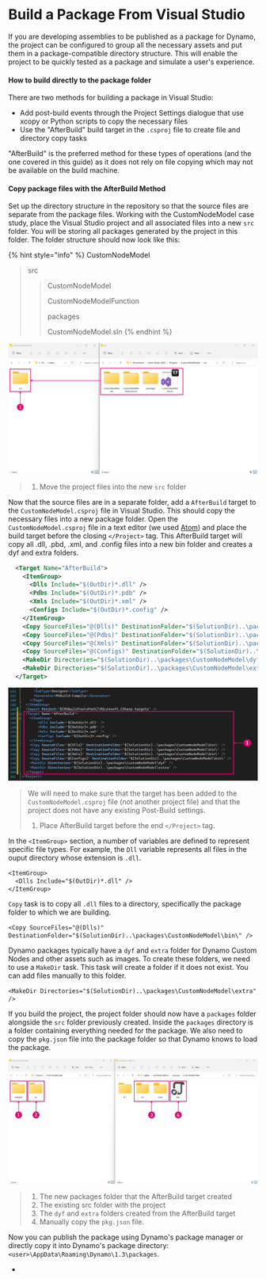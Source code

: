 # Build a Package From Visual Studio

If you are developing assemblies to be published as a package for Dynamo, the project can be configured to group all the necessary assets and put them in a package-compatible directory structure. This will enable the project to be quickly tested as a package and simulate a user's experience.

#### How to build directly to the package folder <a href="#how-to-build-directly-to-the-package-folder" id="how-to-build-directly-to-the-package-folder"></a>

There are two methods for building a package in Visual Studio:

* Add post-build events through the Project Settings dialogue that use xcopy or Python scripts to copy the necessary files
* Use the "AfterBuild" build target in the `.csproj` file to create file and directory copy tasks

"AfterBuild" is the preferred method for these types of operations (and the one covered in this guide) as it does not rely on file copying which may not be available on the build machine.

#### Copy package files with the AfterBuild Method <a href="#copy-package-files-with-the-afterbuild-method" id="copy-package-files-with-the-afterbuild-method"></a>

Set up the directory structure in the repository so that the source files are separate from the package files. Working with the CustomNodeModel case study, place the Visual Studio project and all associated files into a new `src` folder. You will be storing all packages generated by the project in this folder. The folder structure should now look like this:

{% hint style="info" %}
CustomNodeModel

> src
>
> > CustomNodeModel
> >
> > CustomNodeModelFunction
> >
> > packages
> >
> > CustomNodeModel.sln
{% endhint %}

![](<../.gitbook/assets/fe-proj-directory (1).jpg>)

> 1. Move the project files into the new `src` folder

Now that the source files are in a separate folder, add a `AfterBuild` target to the `CustomNodeModel.csproj` file in Visual Studio. This should copy the necessary files into a new package folder. Open the `CustomNodeModel.csproj` file in a text editor (we used [Atom](https://atom.io)) and place the build target before the closing `</Project>` tag. This AfterBuild target will copy all .dll, .pbd, .xml, and .config files into a new bin folder and creates a dyf and extra folders.

```xml
  <Target Name="AfterBuild">
    <ItemGroup>
      <Dlls Include="$(OutDir)*.dll" />
      <Pdbs Include="$(OutDir)*.pdb" />
      <Xmls Include="$(OutDir)*.xml" />
      <Configs Include="$(OutDir)*.config" />
    </ItemGroup>
    <Copy SourceFiles="@(Dlls)" DestinationFolder="$(SolutionDir)..\packages\CustomNodeModel\bin\" />
    <Copy SourceFiles="@(Pdbs)" DestinationFolder="$(SolutionDir)..\packages\CustomNodeModel\bin\" />
    <Copy SourceFiles="@(Xmls)" DestinationFolder="$(SolutionDir)..\packages\CustomNodeModel\bin\" />
    <Copy SourceFiles="@(Configs)" DestinationFolder="$(SolutionDir)..\packages\CustomNodeModel\bin\" />
    <MakeDir Directories="$(SolutionDir)..\packages\CustomNodeModel\dyf" />
    <MakeDir Directories="$(SolutionDir)..\packages\CustomNodeModel\extra" />
  </Target>
```

![](<../.gitbook/assets/atom-afterbuild (1).jpg>)

> We will need to make sure that the target has been added to the `CustomNodeModel.csproj` file (not another project file) and that the project does not have any existing Post-Build settings.
>
> 1. Place AfterBuild target before the end `</Project>` tag.

In the `<ItemGroup>` section, a number of variables are defined to represent specific file types. For example, the `Dll` variable represents all files in the ouput directory whose extension is `.dll`.

```
<ItemGroup>
  <Dlls Include="$(OutDir)*.dll" />
</ItemGroup>
```

`Copy` task is to copy all `.dll` files to a directory, specifically the package folder to which we are building.

```
<Copy SourceFiles="@(Dlls)" DestinationFolder="$(SolutionDir)..\packages\CustomNodeModel\bin\" />
```

Dynamo packages typically have a `dyf` and `extra` folder for Dynamo Custom Nodes and other assets such as images. To create these folders, we need to use a `MakeDir` task. This task will create a folder if it does not exist. You can add files manually to this folder.

```
<MakeDir Directories="$(SolutionDir)..\packages\CustomNodeModel\extra" />
```

If you build the project, the project folder should now have a `packages` folder alongside the `src` folder previously created. Inside the `packages` directory is a folder containing everything needed for the package. We also need to copy the `pkg.json` file into the package folder so that Dynamo knows to load the package.

![](<../.gitbook/assets/fe-proj-directory-package (3).jpg>)

> 1. The new packages folder that the AfterBuild target created
> 2. The existing src folder with the project
> 3. The `dyf` and `extra` folders created from the AfterBuild target
> 4. Manually copy the `pkg.json` file.

Now you can publish the package using Dynamo's package manager or directly copy it into Dynamo's package directory: `<user>\AppData\Roaming\Dynamo\1.3\packages`.

*
